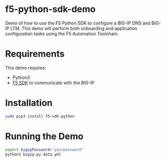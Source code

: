 # f5-python-sdk-demo
Demo of how to use the F5 Python SDK to configure a BIG-IP DNS and BIG-IP LTM.
This demo will perform both onboarding and application configuration tasks using the F5 Automation Toolchain.

# Requirements
This demo requires:
- Python3
- [F5 SDK](https://clouddocs.f5.com/sdk/f5-sdk-python/quickstart/) to communicate with the BIG-IP

# Installation
```bash
sudo pip3 install f5-sdk-python
```

# Running the Demo
```bash
export bigipPassword="yourpassword"
python3 bigip.py data.yml
```